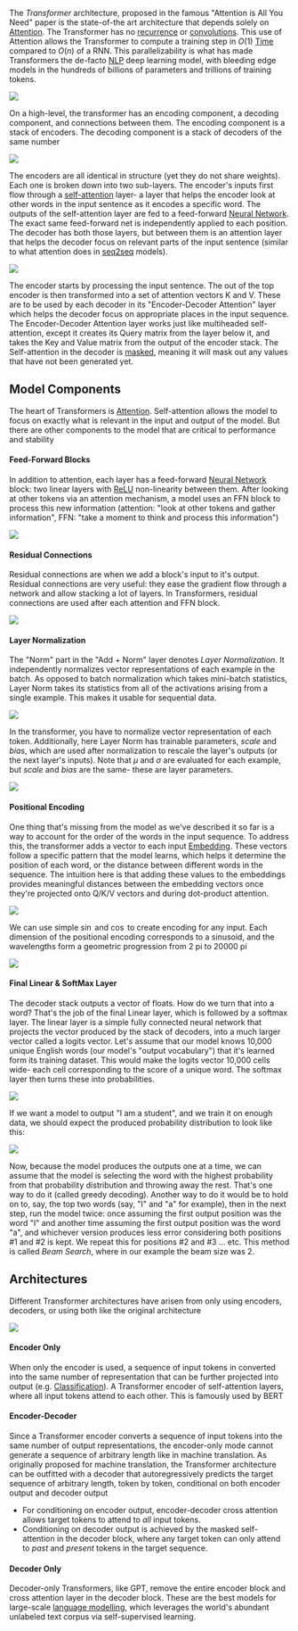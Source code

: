 
The *Transformer* architecture, proposed in the famous "Attention is All You Need" paper is the state-of-the art architecture that depends solely on [Attention](Attention.md). The Transformer has no [recurrence](Recurrent%20Neural%20Net.md) or [convolutions](Convolutional%20Neural%20Net.md). This use of Attention allows the Transformer to compute a training step in $O(1)$ [Time](../../Data%20Structures%20&%20Algorithms/Time%20&%20Space%20Complexity.md) compared to $O(n)$ of a RNN. This parallelizability is what has made Transformers the de-facto [NLP](NLP.md) deep learning model, with bleeding edge models in the hundreds of billions of parameters and trillions of training tokens.


![](../../Attachments/Pasted%20image%2020230309005124.png)

On a high-level, the transformer has an encoding component, a decoding component, and connections between them. The encoding component is a stack of encoders. The decoding component is a stack of decoders of the same number

![](../../Attachments/Pasted%20image%2020230309010228.png)

The encoders are all identical in structure (yet they do not share weights). Each one is broken down into two sub-layers. The encoder's inputs first flow through a [self-attention](Attention.md) layer- a layer that helps the encoder look at other words in the input sentence as it encodes a specific word. The outputs of the self-attention layer are fed to a feed-forward [Neural Network](Neural%20Networks.md). The exact same feed-forward net is independently applied to each position. The decoder has both those layers, but between them is an attention layer that helps the decoder focus on relevant parts of the input sentence (similar to what attention does in [seq2seq](Recurrent%20Neural%20Net.md) models).

![](../../Attachments/Pasted%20image%2020230309010604.png)

The encoder starts by processing the input sentence. The out of the top encoder is then transformed into a set of attention vectors K and V. These are to be used by each decoder in its "Encoder-Decoder Attention" layer which helps the decoder focus on appropriate places in the input sequence. The Encoder-Decoder Attention layer works just like multiheaded self-attention, except it creates its Query matrix from the layer below it, and takes the Key and Value matrix from the output of the encoder stack. The Self-attention in the decoder is [masked](Attention.md), meaning it will mask out any values that have not been generated yet.

## Model Components

The heart of Transformers is [Attention](Attention.md). Self-attention allows the model to focus on exactly what is relevant in the input and output of the model. But there are other components to the model that are critical to performance and stability

#### Feed-Forward Blocks

In addition to attention, each layer has a feed-forward [Neural Network](Neural%20Networks.md) block: two linear layers with [ReLU](Activation%20Functions.md) non-linearity between them. After looking at other tokens via an attention mechanism, a model uses an FFN block to process this new information (attention: "look at other tokens and gather information", FFN: "take a moment to think and process this information")

![](../../Attachments/Pasted%20image%2020230309011353.png)

#### Residual Connections

Residual connections are when we add a block's input to it's output. Residual connections are very useful: they ease the gradient flow through a network and allow stacking a lot of layers. In Transformers, residual connections are used after each attention and FFN block.

![](../../Attachments/Pasted%20image%2020230309011536.png)

#### Layer Normalization

The "Norm" part in the "Add + Norm" layer denotes *Layer Normalization*. It independently normalizes vector representations of each example in the batch. As opposed to batch normalization which takes mini-batch statistics, Layer Norm takes its statistics from all of the activations arising from a single example. This makes it usable for sequential data.

![](../../Attachments/Pasted%20image%2020230309011856.png)

In the transformer, you have to normalize vector representation of each token. Additionally, here Layer Norm has trainable parameters, *scale* and *bias*, which are used after normalization to rescale the layer's outputs (or the next layer's inputs). Note that $\mu$ and $\sigma$ are evaluated for each example, but *scale* and *bias* are the same- these are layer parameters. 

![](../../Attachments/Pasted%20image%2020230309012141.png)

#### Positional Encoding

One thing that's missing from the model as we've described it so far is a way to account for the order of the words in the input sequence. To address this, the transformer adds a vector to each input [Embedding](Embeddings.md). These vectors follow a specific pattern that the model learns, which helps it determine the position of each word, or the distance between different words in the sequence. The intuition here is that adding these values to the embeddings provides meaningful distances between the embedding vectors once they're projected onto Q/K/V vectors and during dot-product attention.

![](../../Attachments/Pasted%20image%2020230309012542.png)

We can use simple $\sin$ and $\cos$ to create encoding for any input. Each dimension of the positional encoding corresponds to a sinusoid, and the wavelengths form a geometric progression from 2 pi to 20000 pi

![](../../Attachments/Pasted%20image%2020230309012834.png)

#### Final Linear & SoftMax Layer

The decoder stack outputs a vector of floats. How do we turn that into a word? That's the job of the final Linear layer, which is followed by a softmax layer. The linear layer is a simple fully connected neural network that projects the vector produced by the stack of decoders, into a much larger vector called a logits vector. Let's assume that our model knows 10,000 unique English words (our model's "output vocabulary") that it's learned form its training dataset. This would make the logits vector 10,000 cells wide- each cell corresponding to the score of a unique word. The softmax layer then turns these into probabilities.

![](../../Attachments/Pasted%20image%2020230309013629.png)

If we want a model to output "I am a student", and we train it on enough data, we should expect the produced probability distribution to look like this:

![](../../Attachments/Pasted%20image%2020230309013904.png)

Now, because the model produces the outputs one at a time, we can assume that the model is selecting the word with the highest probability from that probability distribution and throwing away the rest. That's one way to do it (called greedy decoding). Another way to do it would be to hold on to, say, the top two words (say, "I" and "a" for example), then in the next step, run the model twice: once assuming the first output position was the word "I" and another time assuming the first output position was the word "a", and whichever version produces less error considering both positions #1 and #2 is kept. We repeat this for positions #2 and #3 … etc. This method is called *Beam Search*, where in our example the beam size was 2.


## Architectures

Different Transformer architectures have arisen from only using encoders, decoders, or using both like the original architecture

![](../../Attachments/Pasted%20image%2020230309015202.png)

#### Encoder Only

When only the encoder is used, a sequence of input tokens in converted into the same number of representation that can be further projected into output (e.g. [Classification](../Classification.md)). A Transformer encoder of self-attention layers, where all input tokens attend to each other. This is famously used by BERT

#### Encoder-Decoder

Since a Transformer encoder converts a sequence of input tokens into the same number of output representations, the encoder-only mode cannot generate a sequence of arbitrary length like in machine translation. As originally proposed for machine translation, the Transformer architecture can be outfitted with a decoder that autoregressively predicts the target sequence of arbitrary length, token by token, conditional on both encoder output and decoder output
- For conditioning on encoder output, encoder-decoder cross attention allows target tokens to attend to *all* input tokens.
- Conditioning on decoder output is achieved by the masked self-attention in the decoder block, where any target token can only attend to *past* and *present* tokens in the target sequence.


#### Decoder Only

Decoder-only Transformers, like GPT, remove the entire encoder block and cross attention layer in the decoder block. These are the best models for large-scale [language modelling](NLP.md), which leverages the world's abundant unlabeled text corpus via self-supervised learning.
